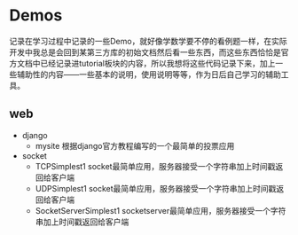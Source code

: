 # Demos

记录在学习过程中记录的一些Demo，就好像学数学要不停的看例题一样，在实际开发中我总是会回到某第三方库的初始文档然后看一些东西，而这些东西恰恰是官方文档中已经记录进tutorial板块的内容，所以我想将这些代码记录下来，加上一些辅助性的内容——一些基本的说明，使用说明等等，作为日后自己学习的辅助工具。

## web
- django
    - mysite 根据django官方教程编写的一个最简单的投票应用
- socket
    - TCPSimplest1 socket最简单应用，服务器接受一个字符串加上时间戳返回给客户端
    - UDPSimplest1 socket最简单应用，服务器接受一个字符串加上时间戳返回给客户端
    - SocketServerSimplest1 socketserver最简单应用，服务器接受一个字符串加上时间戳返回给客户端